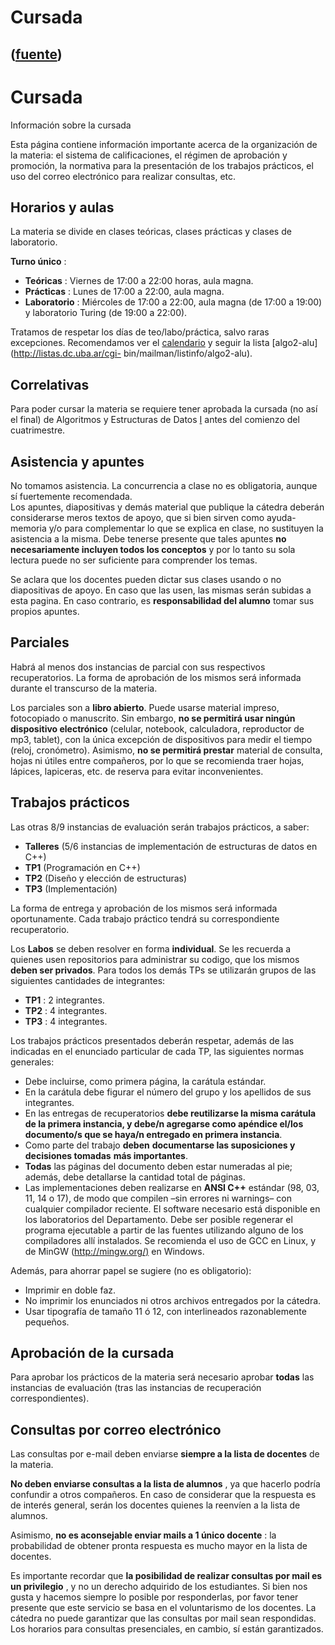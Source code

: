 # Cursada
([fuente](https://campus.exactas.uba.ar/course/view.php?id=990&section=3))
---
# Cursada

Información sobre la cursada

Esta página contiene información importante acerca de la organización de la
materia: el sistema de calificaciones, el régimen de aprobación y promoción,
la normativa para la presentación de los trabajos prácticos, el uso del correo
electrónico para realizar consultas, etc.

## Horarios y aulas

La materia se divide en clases teóricas, clases prácticas y clases de
laboratorio.

**Turno único** :

  - **Teóricas** : Viernes de 17:00 a 22:00 horas, aula magna.
  - **Prácticas** : Lunes de 17:00 a 22:00, aula magna.
  - **Laboratorio** : Miércoles de 17:00 a 22:00, aula magna (de 17:00 a 19:00) y laboratorio Turing (de 19:00 a 22:00).

Tratamos de respetar los días de teo/labo/práctica, salvo raras excepciones.
Recomendamos ver el
[calendario](https://www.dc.uba.ar/materias/aed2/2017/actual/calendario
"Calendario") y seguir la lista [algo2-alu](http://listas.dc.uba.ar/cgi-
bin/mailman/listinfo/algo2-alu).

## Correlativas

Para poder cursar la materia se requiere tener aprobada la cursada (no así el
final) de Algoritmos y Estructuras de Datos
[I](https://www.dc.uba.ar/materias/aed2/aed1) antes del comienzo del
cuatrimestre.

## Asistencia y apuntes

No tomamos asistencia. La concurrencia a clase no es obligatoria, aunque sí
fuertemente recomendada.  
Los apuntes, diapositivas y demás material que publique la cátedra deberán
considerarse meros textos de apoyo, que si bien sirven como ayuda-memoria y/o
para complementar lo que se explica en clase, no sustituyen la asistencia a la
misma. Debe tenerse presente que tales apuntes **no necesariamente incluyen
todos los conceptos** y por lo tanto su sola lectura puede no ser suficiente
para comprender los temas.

Se aclara que los docentes pueden dictar sus clases usando o no diapositivas
de apoyo. En caso que las usen, las mismas serán subidas a esta pagina. En
caso contrario, es **responsabilidad del alumno** tomar sus propios apuntes.

## Parciales

Habrá al menos dos instancias de parcial con sus respectivos recuperatorios.
La forma de aprobación de los mismos será informada durante el transcurso de
la materia.

Los parciales son a **libro abierto**. Puede usarse material impreso,
fotocopiado o manuscrito. Sin embargo, **no se permitirá usar ningún
dispositivo electrónico** (celular, notebook, calculadora, reproductor de mp3,
tablet), con la única excepción de dispositivos para medir el tiempo (reloj,
cronómetro). Asimismo, **no se permitirá prestar** material de consulta, hojas
ni útiles entre compañeros, por lo que se recomienda traer hojas, lápices,
lapiceras, etc. de reserva para evitar inconvenientes.

## Trabajos prácticos

Las otras 8/9 instancias de evaluación serán trabajos prácticos, a saber:

  - **Talleres** (5/6 instancias de implementación de estructuras de datos en C++)
  - **TP1** (Programación en C++)
  - **TP2** (Diseño y elección de estructuras)
  - **TP3** (Implementación)

La forma de entrega y aprobación de los mismos será informada oportunamente.
Cada trabajo práctico tendrá su correspondiente recuperatorio.

Los **Labos** se deben resolver en forma **individual**. Se les recuerda a
quienes usen repositorios para administrar su codigo, que los mismos **deben
ser privados**. Para todos los demás TPs se utilizarán grupos de las
siguientes cantidades de integrantes:

  - **TP1** : 2 integrantes.
  - **TP2** : 4 integrantes.
  - **TP3** : 4 integrantes.

Los trabajos prácticos presentados deberán respetar, además de las indicadas
en el enunciado particular de cada TP, las siguientes normas generales:

  - Debe incluirse, como primera página, la carátula estándar.
  - En la carátula debe figurar el número del grupo y los apellidos de sus integrantes.
  - En las entregas de recuperatorios **debe reutilizarse la misma carátula de la primera instancia, y debe/n agregarse como apéndice el/los documento/s que se haya/n entregado en primera instancia**.
  - Como parte del trabajo **deben** **documentarse las suposiciones y decisiones tomadas** **más importantes**.
  - **Todas** las páginas del documento deben estar numeradas al pie; además, debe detallarse la cantidad total de páginas.
  - Las implementaciones deben realizarse en **ANSI C++** estándar (98, 03, 11, 14 o 17), de modo que compilen –sin errores ni warnings– con cualquier compilador reciente. El software necesario está disponible en los laboratorios del Departamento. Debe ser posible regenerar el programa ejecutable a partir de las fuentes utilizando alguno de los compiladores allí instalados. Se recomienda el uso de GCC en Linux, y de MinGW (<http://mingw.org/)> en Windows.

Además, para ahorrar papel se sugiere (no es obligatorio):

  - Imprimir en doble faz.
  - No imprimir los enunciados ni otros archivos entregados por la cátedra.
  - Usar tipografía de tamaño 11 ó 12, con interlineados razonablemente pequeños. 

## Aprobación de la cursada

Para aprobar los prácticos de la materia será necesario aprobar **todas** las
instancias de evaluación (tras las instancias de recuperación
correspondientes).

## Consultas por correo electrónico

Las consultas por e-mail deben enviarse **siempre a la lista de docentes** de
la materia.

**No deben enviarse consultas a la lista de alumnos** , ya que hacerlo podría
confundir a otros compañeros. En caso de considerar que la respuesta es de
interés general, serán los docentes quienes la reenvíen a la lista de alumnos.

Asimismo, **no es aconsejable enviar mails a 1 único docente** : la
probabilidad de obtener pronta respuesta es mucho mayor en la lista de
docentes.

Es importante recordar que **la posibilidad de realizar consultas por mail es
un privilegio** , y no un derecho adquirido de los estudiantes. Si bien nos
gusta y hacemos siempre lo posible por responderlas, por favor tener presente
que este servicio se basa en el voluntarismo de los docentes. La cátedra no
puede garantizar que las consultas por mail sean respondidas. Los horarios
para consultas presenciales, en cambio, sí están garantizados.

